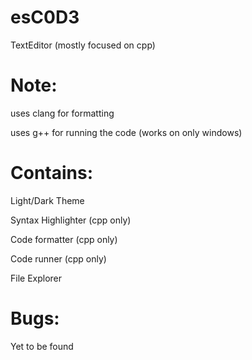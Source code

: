 # esC0D3
TextEditor (mostly focused on cpp)

# Note:
uses clang for formatting

uses g++ for running the code (works on only windows)

# Contains:
Light/Dark Theme

Syntax Highlighter (cpp only)

Code formatter (cpp only)

Code runner (cpp only)

File Explorer

# Bugs:
Yet to be found
